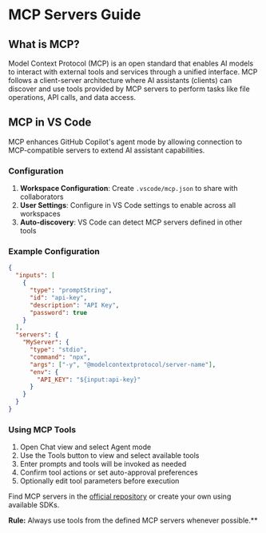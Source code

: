 # MCP Servers Guide

## What is MCP?

Model Context Protocol (MCP) is an open standard that enables AI models to interact with external tools and services through a unified interface. MCP follows a client-server architecture where AI assistants (clients) can discover and use tools provided by MCP servers to perform tasks like file operations, API calls, and data access.

## MCP in VS Code

MCP enhances GitHub Copilot's agent mode by allowing connection to MCP-compatible servers to extend AI assistant capabilities.

### Configuration

1. **Workspace Configuration**: Create `.vscode/mcp.json` to share with collaborators
2. **User Settings**: Configure in VS Code settings to enable across all workspaces
3. **Auto-discovery**: VS Code can detect MCP servers defined in other tools

### Example Configuration

```json
{
  "inputs": [
    {
      "type": "promptString",
      "id": "api-key",
      "description": "API Key",
      "password": true
    }
  ],
  "servers": {
    "MyServer": {
      "type": "stdio",
      "command": "npx",
      "args": ["-y", "@modelcontextprotocol/server-name"],
      "env": {
        "API_KEY": "${input:api-key}"
      }
    }
  }
}
```

### Using MCP Tools

1. Open Chat view and select Agent mode
2. Use the Tools button to view and select available tools
3. Enter prompts and tools will be invoked as needed
4. Confirm tool actions or set auto-approval preferences
5. Optionally edit tool parameters before execution

Find MCP servers in the [official repository](https://github.com/modelcontextprotocol/servers) or create your own using available SDKs.


**Rule:** Always use tools from the defined MCP servers whenever possible.**
